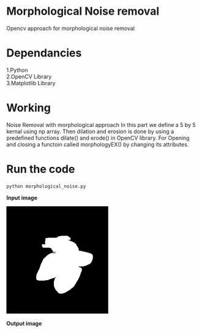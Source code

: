 # Morphological Noise removal
Opencv approach for morphological noise removal
# Dependancies
1.Python <br>
2.OpenCV Library <br>
3.Matplotlib Library <br>

# Working
Noise Removal with morphological approach
In this part we define a 5 by 5 kernal using np array. Then dilation and erosion is done by using a predefined functions dilate() and erode() in OpenCV library. For Opening and closing a functoin called morphologyEX() by changing its attributes.

# Run the code
    python morphological_noise.py


**Input image**

![GitHub Logo](test_image.png)

**Output image**

